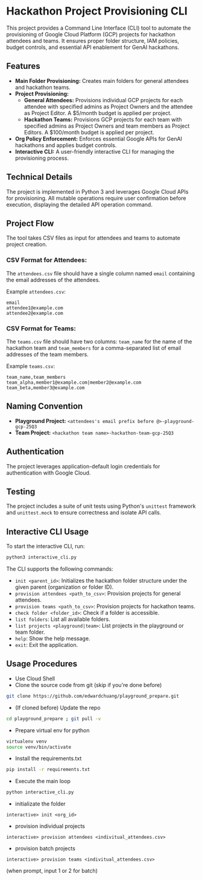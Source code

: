 # Hackathon Project Provisioning CLI

This project provides a Command Line Interface (CLI) tool to automate the provisioning of Google Cloud Platform (GCP) projects for hackathon attendees and teams. It ensures proper folder structure, IAM policies, budget controls, and essential API enablement for GenAI hackathons.

## Features

*   **Main Folder Provisioning:** Creates main folders for general attendees and hackathon teams.
*   **Project Provisioning:**
    *   **General Attendees:** Provisions individual GCP projects for each attendee with specified admins as Project Owners and the attendee as Project Editor. A $5/month budget is applied per project.
    *   **Hackathon Teams:** Provisions GCP projects for each team with specified admins as Project Owners and team members as Project Editors. A $100/month budget is applied per project.
*   **Org Policy Enforcement:** Enforces essential Google APIs for GenAI hackathons and applies budget controls.
*   **Interactive CLI:** A user-friendly interactive CLI for managing the provisioning process.

## Technical Details

The project is implemented in Python 3 and leverages Google Cloud APIs for provisioning. All mutable operations require user confirmation before execution, displaying the detailed API operation command.

## Project Flow

The tool takes CSV files as input for attendees and teams to automate project creation.

### CSV Format for Attendees:

The `attendees.csv` file should have a single column named `email` containing the email addresses of the attendees.

Example `attendees.csv`:
```csv
email
attendee1@example.com
attendee2@example.com
```

### CSV Format for Teams:

The `teams.csv` file should have two columns: `team_name` for the name of the hackathon team and `team_members` for a comma-separated list of email addresses of the team members.

Example `teams.csv`:
```csv
team_name,team_members
team_alpha,member1@example.com|member2@example.com
team_beta,member3@example.com
```

## Naming Convention

*   **Playground Project:** `<attendees's email prefix before @>-playground-gcp-25Q3`
*   **Team Project:** `<hackathon team name>-hackathon-team-gcp-25Q3`

## Authentication

The project leverages application-default login credentials for authentication with Google Cloud.

## Testing

The project includes a suite of unit tests using Python's `unittest` framework and `unittest.mock` to ensure correctness and isolate API calls.

## Interactive CLI Usage

To start the interactive CLI, run:

```bash
python3 interactive_cli.py
```

The CLI supports the following commands:

*   `init <parent_id>`: Initializes the hackathon folder structure under the given parent (organization or folder ID).
*   `provision attendees <path_to_csv>`: Provision projects for general attendees.
*   `provision teams <path_to_csv>`: Provision projects for hackathon teams.
*   `check folder <folder_id>`: Check if a folder is accessible.
*   `list folders`: List all available folders.
*   `list projects <playground|team>`: List projects in the playground or team folder.
*   `help`: Show the help message.
*   `exit`: Exit the application.

## Usage Procedures

* Use Cloud Shell
* Clone the source code from git (skip if you're done before)
```bash
git clone https://github.com/edwardchuang/playground_prepare.git
```
* (If cloned before) Update the repo
```bash
cd playground_prepare ; git pull -v
```

* Prepare virtual env for python
```bash 
virtualenv venv
source venv/bin/activate
```

* Install the requirements.txt 
```bash
pip install -r requirements.txt
```

* Execute the main loop
```bash
python interactive_cli.py
```

* initializate the folder
```
interactive> init <org_id>
```

* provision individual projects
```
interactive> provision attendees <indivitual_attendees.csv>
```

* provision batch projects
```
interactive> provision teams <indivitual_attendees.csv>
```
(when prompt, input 1 or 2 for batch)
